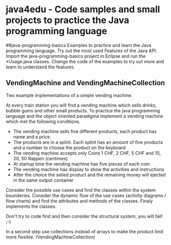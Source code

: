 # java4edu - Code samples and small projects to practice the Java programming language

##java-programming-basics
Examples to practice and learn the Java programming language. Try out the most used Features of the Java API. Import the java-programming-basics project in Eclipse and run the *Usage.java classes. Change the code of the examples to try out more and learn to understand the features. 

## VendingMachine and VendingMachineCollection
Two example implementations of a simple vending machine.

At every train station you will find a vending machine which sells drinks, bubble gums and other small products. To practice the java programming language and the object oriented paradigma implement a vending machine which met the following conditions.

- The vending machine sells five different products, each product has name and a price. 
- The products are in a splint. Each splint has an amount of five products and a number to choose the product on the keyboard 
- The vending machine accepts only Coins 1 CHF, 2 CHF, 5 CHF and 10, 20, 50 Rappen (centimes)
- At startup time the vending machine has five pieces of each coin
- The vending machine has display to show the activities and instructions
- After the choice the selled product and the remaining money will ejected in the same output container

Consider the possible use cases and find the classes within the system bounderies. Consider the dynamic flow of the use cases (activity diagrams / flow charts) and find the attributes and methods of the classes.
Finaly implements the classes.

Don't try to code first and then consider the structural system, you will fail! ;-)

In a second step use collections instead of arrays to make the product limit more flexible. (VendingMachineCollection)
